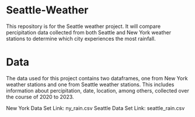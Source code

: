 # Seattle-Weather
This repository is for the Seattle weather project. It will compare percipitation data collected from both Seattle and New York weather stations to determine which city experiences the most rainfall.
# Data 
The data used for this project contains two dataframes, one from New York weather stations and one from Seattle weather stations. This includes information about percipitation, date, location, among others, collected over the course of 2020 to 2023.

New York Data Set Link: ny_rain.csv
Seattle Data Set Link: seattle_rain.csv
